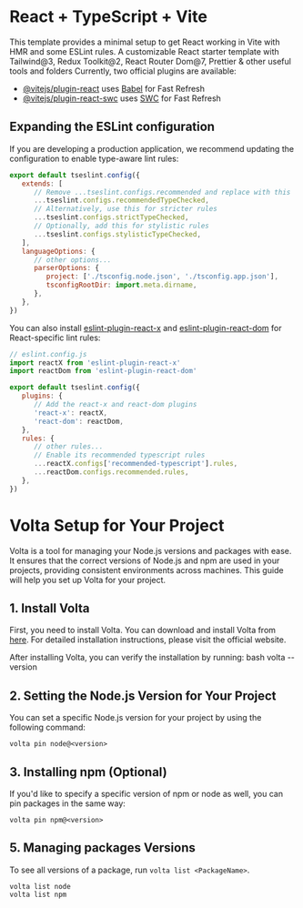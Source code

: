 # React + TypeScript + Vite

This template provides a minimal setup to get React working in Vite with HMR and some ESLint rules.
A customizable React starter template with Tailwind@3, Redux Toolkit@2, React Router Dom@7, Prettier & other useful tools and folders
Currently, two official plugins are available:

- [@vitejs/plugin-react](https://github.com/vitejs/vite-plugin-react/blob/main/packages/plugin-react/README.md) uses [Babel](https://babeljs.io/) for Fast Refresh
- [@vitejs/plugin-react-swc](https://github.com/vitejs/vite-plugin-react-swc) uses [SWC](https://swc.rs/) for Fast Refresh

## Expanding the ESLint configuration

If you are developing a production application, we recommend updating the configuration to enable type-aware lint rules:

```js
export default tseslint.config({
   extends: [
      // Remove ...tseslint.configs.recommended and replace with this
      ...tseslint.configs.recommendedTypeChecked,
      // Alternatively, use this for stricter rules
      ...tseslint.configs.strictTypeChecked,
      // Optionally, add this for stylistic rules
      ...tseslint.configs.stylisticTypeChecked,
   ],
   languageOptions: {
      // other options...
      parserOptions: {
         project: ['./tsconfig.node.json', './tsconfig.app.json'],
         tsconfigRootDir: import.meta.dirname,
      },
   },
})
```

You can also install [eslint-plugin-react-x](https://github.com/Rel1cx/eslint-react/tree/main/packages/plugins/eslint-plugin-react-x) and [eslint-plugin-react-dom](https://github.com/Rel1cx/eslint-react/tree/main/packages/plugins/eslint-plugin-react-dom) for React-specific lint rules:

```js
// eslint.config.js
import reactX from 'eslint-plugin-react-x'
import reactDom from 'eslint-plugin-react-dom'

export default tseslint.config({
   plugins: {
      // Add the react-x and react-dom plugins
      'react-x': reactX,
      'react-dom': reactDom,
   },
   rules: {
      // other rules...
      // Enable its recommended typescript rules
      ...reactX.configs['recommended-typescript'].rules,
      ...reactDom.configs.recommended.rules,
   },
})
```

# Volta Setup for Your Project

Volta is a tool for managing your Node.js versions and packages with ease. It ensures that the correct versions of Node.js and npm are used in your projects, providing consistent environments across machines. This guide will help you set up Volta for your project.

## 1. Install Volta

First, you need to install Volta. You can download and install Volta from [here](https://volta.sh/). For detailed installation instructions, please visit the official website.

After installing Volta, you can verify the installation by running:
bash
volta --version

## 2. Setting the Node.js Version for Your Project

You can set a specific Node.js version for your project by using the following command:
```
volta pin node@<version>
```
## 3. Installing npm (Optional)

If you'd like to specify a specific version of npm or node as well, you can pin packages in the same way:
```
volta pin npm@<version>
```
## 5. Managing packages Versions

To see all versions of a package, run `volta list <PackageName>`.

```
volta list node
volta list npm
```
